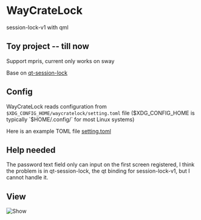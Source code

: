 # WayCrateLock

session-lock-v1 with qml

## Toy project -- till now
Support mpris, current only works on sway

Base on [qt-session-lock](https://github.com/waycrate/qt-session-lock)

## Config

WayCrateLock reads configuration from `$XDG_CONFIG_HOME/waycratelock/setting.toml` file ($XDG_CONFIG_HOME is typically `$HOME/.config/` for most Linux systems)

Here is an example TOML file [setting.toml](https://github.com/waycratelock/blob/master/assets/config/setting.toml)

## Help needed

The password text field only can input on the first screen registered, I think the problem is in qt-session-lock, the qt binding for session-lock-v1, but I cannot handle it.

## View
![Show](images/shown.png)
